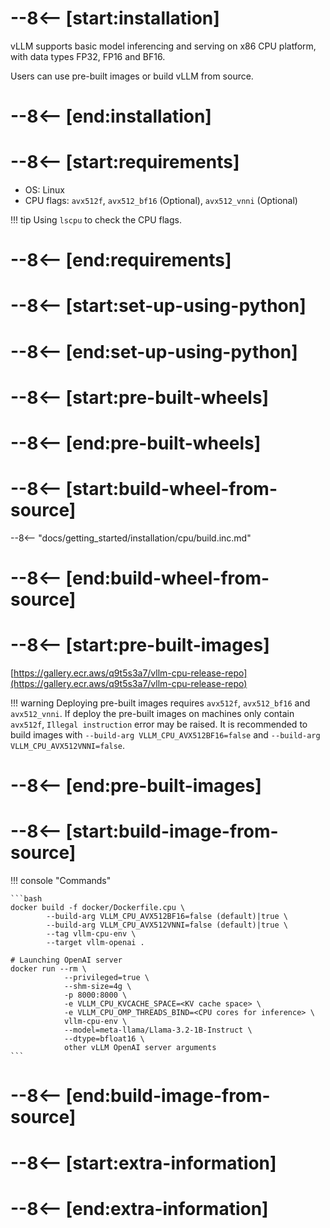 # --8<-- [start:installation]

vLLM supports basic model inferencing and serving on x86 CPU platform, with data types FP32, FP16 and BF16.

Users can use pre-built images or build vLLM from source.

# --8<-- [end:installation]
# --8<-- [start:requirements]

- OS: Linux
- CPU flags: `avx512f`, `avx512_bf16` (Optional), `avx512_vnni` (Optional)

!!! tip
    Using `lscpu` to check the CPU flags.

# --8<-- [end:requirements]
# --8<-- [start:set-up-using-python]

# --8<-- [end:set-up-using-python]
# --8<-- [start:pre-built-wheels]

# --8<-- [end:pre-built-wheels]
# --8<-- [start:build-wheel-from-source]

--8<-- "docs/getting_started/installation/cpu/build.inc.md"

# --8<-- [end:build-wheel-from-source]
# --8<-- [start:pre-built-images]

[https://gallery.ecr.aws/q9t5s3a7/vllm-cpu-release-repo](https://gallery.ecr.aws/q9t5s3a7/vllm-cpu-release-repo)

!!! warning
    Deploying pre-built images requires `avx512f`, `avx512_bf16` and `avx512_vnni`. 
    If deploy the pre-built images on machines only contain `avx512f`, `Illegal instruction` error may be raised. It is recommended to build images with `--build-arg VLLM_CPU_AVX512BF16=false` and `--build-arg VLLM_CPU_AVX512VNNI=false`. 

# --8<-- [end:pre-built-images]
# --8<-- [start:build-image-from-source]

!!! console "Commands"

    ```bash
    docker build -f docker/Dockerfile.cpu \
            --build-arg VLLM_CPU_AVX512BF16=false (default)|true \
            --build-arg VLLM_CPU_AVX512VNNI=false (default)|true \
            --tag vllm-cpu-env \
            --target vllm-openai .

    # Launching OpenAI server
    docker run --rm \
                --privileged=true \
                --shm-size=4g \
                -p 8000:8000 \
                -e VLLM_CPU_KVCACHE_SPACE=<KV cache space> \
                -e VLLM_CPU_OMP_THREADS_BIND=<CPU cores for inference> \
                vllm-cpu-env \
                --model=meta-llama/Llama-3.2-1B-Instruct \
                --dtype=bfloat16 \
                other vLLM OpenAI server arguments
    ```

# --8<-- [end:build-image-from-source]
# --8<-- [start:extra-information]
# --8<-- [end:extra-information]
